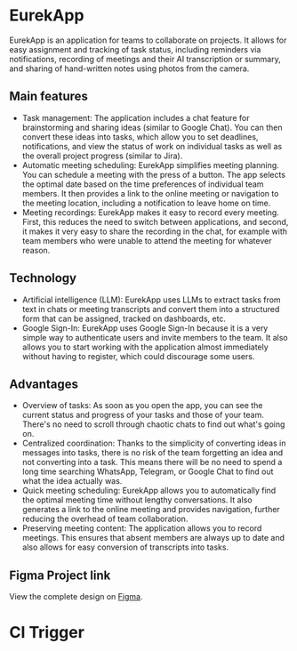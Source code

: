 # EurekApp
EurekApp is an application for teams to collaborate on projects. It allows for easy assignment and tracking of task status, including reminders via notifications, recording of meetings and their AI transcription or summary, and sharing of hand-written notes using photos from the camera.

## Main features
- Task management: The application includes a chat feature for brainstorming and sharing ideas (similar to Google Chat). You can then convert these ideas into tasks, which allow you to set deadlines, notifications, and view the status of work on individual tasks as well as the overall project progress (similar to Jira).
- Automatic meeting scheduling: EurekApp simplifies meeting planning. You can schedule a meeting with the press of a button. The app selects the optimal date based on the time preferences of individual team members. It then provides a link to the online meeting or navigation to the meeting location, including a notification to leave home on time.
- Meeting recordings: EurekApp makes it easy to record every meeting. First, this reduces the need to switch between applications, and second, it makes it very easy to share the recording in the chat, for example with team members who were unable to attend the meeting for whatever reason.

## Technology
- Artificial intelligence (LLM): EurekApp uses LLMs to extract tasks from text in chats or meeting transcripts and convert them into a structured form that can be assigned, tracked on dashboards, etc.
- Google Sign-In: EurekApp uses Google Sign-In because it is a very simple way to authenticate users and invite members to the team. It also allows you to start working with the application almost immediately without having to register, which could discourage some users.

## Advantages
- Overview of tasks: As soon as you open the app, you can see the current status and progress of your tasks and those of your team. There's no need to scroll through chaotic chats to find out what's going on.
- Centralized coordination: Thanks to the simplicity of converting ideas in messages into tasks, there is no risk of the team forgetting an idea and not converting into a task. This means there will be no need to spend a long time searching WhatsApp, Telegram, or Google Chat to find out what the idea actually was.
- Quick meeting scheduling: EurekApp allows you to automatically find the optimal meeting time without lengthy conversations. It also generates a link to the online meeting and provides navigation, further reducing the overhead of team collaboration.
- Preserving meeting content: The application allows you to record meetings. This ensures that absent members are always up to date and also allows for easy conversion of transcripts into tasks.

## Figma Project link
View the complete design on [Figma](https://www.figma.com/design/bKRZnuU5m3tkV8UKezHdAy/Eureka-figma?node-id=0-1).
# CI Trigger

